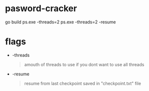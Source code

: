 # pasword-cracker
 
go build
ps.exe -threads=2
ps.exe -threads=2 -resume

# flags
+ -threads<int>
    > amouth of threads to use if you dont want to use all threads

+ -resume
    > resume from last checkpoint saved in "checkpoint.txt" file